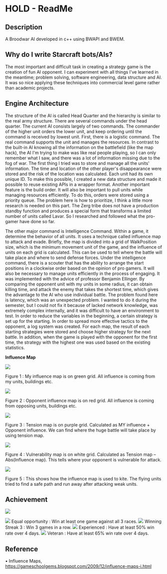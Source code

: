 # HOLD - ReadMe
## Description
A Broodwar AI developed in c++ using BWAPI and BWEM.

## Why do I write Starcraft bots/AIs?
The most important and difficult task in creating a strategy game is the creation of fun AI opponent. I can experiment with all things I've learned in the meantime; problem solving, software engineering, data structure and AI. It was so nice applying these techniques into commercial level game rather than academic projects.

## Engine Architecture
The structure of the AI is called Head Quarter and the hierarchy is similar to the real army structure. There are several commands under the head quarter. The current AI consists largely of two commands. The commander of the higher unit orders the lower unit, and keep ordering until the command is received by lowest unit. First, there is a logistic command. The real command supports the unit and manages the resources. In contrast to the built-in AI knowing all the information on the battlefield (like the map hack), the AI I'm trying to make was like real people playing, so I can only remember what I saw, and there was a lot of information missing due to the fog of war. The first thing I tried was to store and manage all the units' information. The time and location of the other player's disappearance were stored and the risk of the location was calculated. Each unit had its own unique ID. To make this possible, I created a new data structure and made it possible to reuse existing APIs in a wrapper format. Another important feature is the build order. It will also be important to pull units while managing resources efficiently. To do this, orders were stored using a priority queue. The problem here is how to prioritize, I think a little more research is needed on this part. The Zerg tribe does not have a production standby function and produces a special form that transforms a limited number of units called Lavar. So I researched and followed what the pro-gamer have done so far.

The other major command is Intelligence Command. Within a game, it determine the behavior of all units. It uses a technique called influence map to attack and evade. Briefly, the map is divided into a grid of WalkPosition size, which is the minimum movement unit of the game, and the influence of units on each grid is calculated. This can be used to tell where the battle will take place and where to send defense forces. Under the intelligence command, there is a scouter that has the ability to arrange the start positions in a clockwise order based on the opinion of pro gamers. It will also be necessary to manage units efficiently in the process of engaging. It was implemented with the advice of professor Benjamin Ellinger. By comparing the opponent unit with my units in some radius, it can obtain killing time, and attack the enemy that takes the shortest time, which gives the advantage to the AI who use individual battle. The problem found here is latency, which was an unexpected problem. I wanted to do it during the semester, but I could not fix it because of lacked network knowledge, was extremely complex internally, and it was difficult to have an environment to test. In order to reduce the variables in the beginning, a certain strategy is set up for the starting. In order to spread more effective tactics to the opponent, a log system was created. For each map, the result of each starting strategies were stored and choose higher strategy for the next battle. In addition, when the game is played with the opponent for the first time, the strategy with the highest one was used based on the existing statistics.


**Influence Map**

![](https://github.com/yeongki/yeongki.github.io/blob/master/img/fig1.png)

Figure 1 : My influence map is on green grid. All influence is coming from my units, buildings etc.

![](https://github.com/yeongki/yeongki.github.io/blob/master/img/fig2.png)

Figure 2 : Opponent influence map is on red grid. All influence is coming from opposing units, buildings etc.

![](https://github.com/yeongki/yeongki.github.io/blob/master/img/fig3.png)

Figure 3 : Tension map is on purple grid. Calculated as MY influence + Opponent influence. We can find where the huge battle will take place by using tension map.

![](https://github.com/yeongki/yeongki.github.io/blob/master/img/fig4.png)

Figure 4 : Vulnerability map is on white grid. Calculated as Tension map – Abs(Influence map). This tells where your opponent is vulnerable for attack.

![](https://github.com/yeongki/yeongki.github.io/blob/master/img/fig5.png)

Figure 5 : This shows how the influence map is used to kite. The flying units tried to find a safe path and run away after attacking weak units.

## Achievement
![](https://github.com/yeongki/yeongki.github.io/img/feb14.2018_6th.jpg)

![](https://sscaitournament.com/images/achievements/equalOpportunity.png&s=50) Equal opportunity : Win at least one game against all 3 races.
![](https://sscaitournament.com/images/achievements/winningStreak3.png&s=50) Winning Streak 3 : Win 3 games in a row.
![](https://sscaitournament.com/images/achievements/experienced.png&s=50) Experienced : Have at least 50% win rate over 4 days.
![](https://sscaitournament.com/images/achievements/veteran.png&s=50) Veteran : Have at least 65% win rate over 4 days.

## Reference
•	Influence Maps, https://gameschoolgems.blogspot.com/2009/12/influence-maps-i.html

